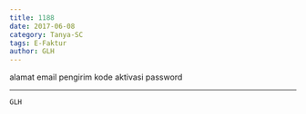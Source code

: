 ```yaml
---
title: 1188
date: 2017-06-08
category: Tanya-SC
tags: E-Faktur
author: GLH
---
```


alamat email pengirim kode aktivasi password

---



`GLH`
